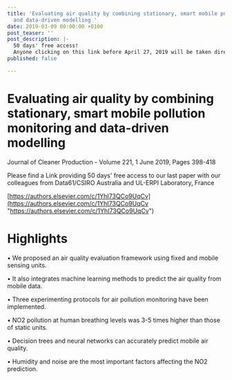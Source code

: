 ```yaml
---
title: 'Evaluating air quality by combining stationary, smart mobile pollution monitoring
  and data-driven modelling '
date: 2019-03-09 00:00:00 +0100
post_teaser: ''
post_description: |-
  50 days' free access!
  Anyone clicking on this link before April 27, 2019 will be taken directly to the final version of our article on Journal of Cleaner Production, which they are welcome to read or download.
published: false

---
```

# Evaluating air quality by combining stationary, smart mobile pollution monitoring and data-driven modelling  

Journal of Cleaner Production - Volume 221, 1 June 2019, Pages 398-418

Please find a Link providing 50 days' free access to our last paper with our colleagues from Data61/CSIRO Australia and UL-ERPI Laboratory, France 

[https://authors.elsevier.com/c/1YhI73QCo9UqCv](https://authors.elsevier.com/c/1YhI73QCo9UqCv "https://authors.elsevier.com/c/1YhI73QCo9UqCv")

# Highlights

• We proposed an air quality evaluation framework using fixed and mobile sensing units. 

• It also integrates machine learning methods to predict the air quality from mobile data. 

• Three experimenting protocols for air pollution monitoring have been implemented. 

• NO2 pollution at human breathing levels was 3-5 times higher than those of static units. 

• Decision trees and neural networks can accurately predict mobile air quality. 

• Humidity and noise are the most important factors affecting the NO2 prediction.